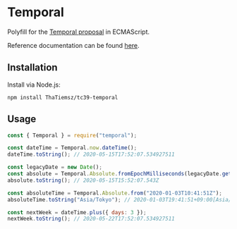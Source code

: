 # Temporal

Polyfill for the [Temporal proposal](https://github.com/tc39/proposal-temporal) in ECMAScript.

Reference documentation can be found [here](https://github.com/tc39/proposal-temporal/tree/71951633bdd20a6b3226830f3e74d60977ef4a59/docs).

## Installation

Install via Node.js:
```
npm install ThaTiemsz/tc39-temporal
```

## Usage

```js
const { Temporal } = require("temporal");

const dateTime = Temporal.now.dateTime();
dateTime.toString(); // 2020-05-15T17:52:07.534927511

const legacyDate = new Date();
const absolute = Temporal.Absolute.fromEpochMilliseconds(legacyDate.getTime());
absolute.toString(); // 2020-05-15T15:52:07.543Z

const absoluteTime = Temporal.Absolute.from("2020-01-03T10:41:51Z");
absoluteTime.toString("Asia/Tokyo"); // 2020-01-03T19:41:51+09:00[Asia/Tokyo]

const nextWeek = dateTime.plus({ days: 3 });
nextWeek.toString(); // 2020-05-22T17:52:07.534927511
```